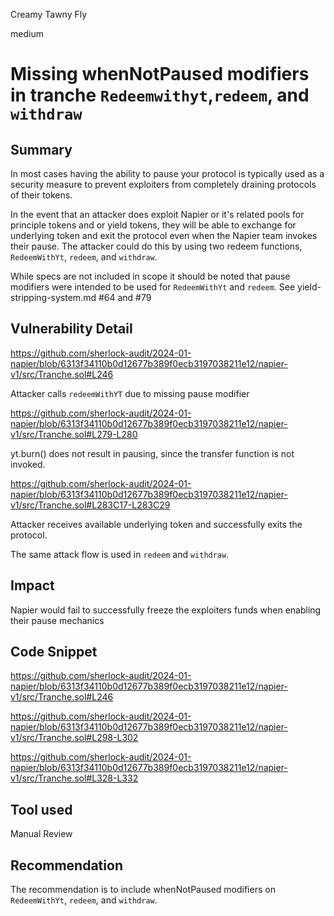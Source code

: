 Creamy Tawny Fly

medium

# Missing whenNotPaused modifiers in tranche `Redeemwithyt`,`redeem`, and `withdraw`

## Summary

In most cases having the ability to pause your protocol is typically used as a security measure to prevent exploiters from completely draining protocols of their tokens.
 
In the event that an attacker does exploit Napier or it's related pools for principle tokens and or yield tokens, they will be able to exchange for underlying token and exit the protocol even when the Napier team invokes their pause. The attacker could do this by using two redeem functions, `RedeemWithYt`, `redeem`, and `withdraw`.

 While specs are not included in scope it should be noted that pause modifiers were intended to be used for `RedeemWithYt` and `redeem`. See yield-stripping-system.md #64 and #79

## Vulnerability Detail

 https://github.com/sherlock-audit/2024-01-napier/blob/6313f34110b0d12677b389f0ecb3197038211e12/napier-v1/src/Tranche.sol#L246

 Attacker calls `redeemWithYT` due to missing pause modifier

 https://github.com/sherlock-audit/2024-01-napier/blob/6313f34110b0d12677b389f0ecb3197038211e12/napier-v1/src/Tranche.sol#L279-L280
 
 yt.burn() does not result in pausing, since the transfer function is not invoked. 

https://github.com/sherlock-audit/2024-01-napier/blob/6313f34110b0d12677b389f0ecb3197038211e12/napier-v1/src/Tranche.sol#L283C17-L283C29

Attacker receives available underlying token and successfully exits the protocol.

The same attack flow is used in `redeem` and `withdraw`. 

## Impact

Napier would fail to successfully freeze the exploiters funds when enabling their pause mechanics

## Code Snippet

https://github.com/sherlock-audit/2024-01-napier/blob/6313f34110b0d12677b389f0ecb3197038211e12/napier-v1/src/Tranche.sol#L246

https://github.com/sherlock-audit/2024-01-napier/blob/6313f34110b0d12677b389f0ecb3197038211e12/napier-v1/src/Tranche.sol#L298-L302

https://github.com/sherlock-audit/2024-01-napier/blob/6313f34110b0d12677b389f0ecb3197038211e12/napier-v1/src/Tranche.sol#L328-L332

## Tool used

Manual Review

## Recommendation

The recommendation is to include whenNotPaused modifiers on `RedeemWithYt`, `redeem`, and `withdraw`.
